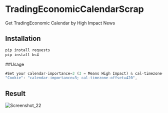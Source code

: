 # TradingEconomicCalendarScrap
Get TradingEconomic Calendar by High Impact News

## Installation
```bash
pip install requests
pip install bs4
```
##Usage
```typescript
#Set your calendar-importance=3 (3 = Means High Impact) & cal-timezone-offset=420
"Cookie": "calendar-importance=3; cal-timezone-offset=420",
```
## Result
![Screenshot_22](https://github.com/naufaljct48/TradingEconomicCalendarScrap/assets/30202760/34c8d347-1cde-4e4d-809e-7e89ca63d208)
